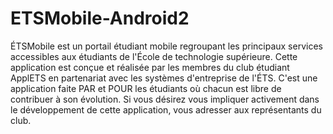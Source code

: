 # ETSMobile-Android2
ÉTSMobile est un portail étudiant mobile regroupant les principaux services accessibles aux étudiants de l'École de technologie supérieure. Cette application est conçue et réalisée par les membres du club étudiant ApplETS en partenariat avec les systèmes d'entreprise de l'ÉTS. C'est une application faite PAR et POUR les étudiants où chacun est libre de contribuer à son évolution. Si vous désirez vous impliquer activement dans le développement de cette application, vous adresser aux représentants du club.
